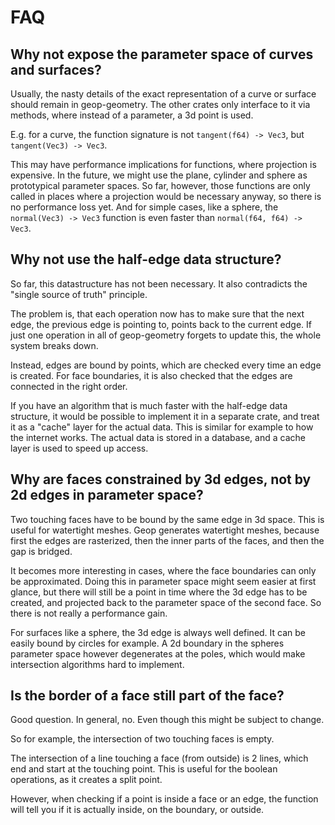 # FAQ

## Why not expose the parameter space of curves and surfaces?

Usually, the nasty details of the exact representation of a curve or surface should remain in geop-geometry. The other crates only interface to it via methods, where instead of a parameter, a 3d point is used.

E.g. for a curve, the function signature is not `tangent(f64) -> Vec3`, but `tangent(Vec3) -> Vec3`.

This may have performance implications for functions, where projection is expensive. In the future, we might use the plane, cylinder and sphere as prototypical parameter spaces. So far, however, those functions are only called in places where a projection would be necessary anyway, so there is no performance loss yet. And for simple cases, like a sphere, the `normal(Vec3) -> Vec3` function is even faster than `normal(f64, f64) -> Vec3`.

## Why not use the half-edge data structure?

So far, this datastructure has not been necessary. It also contradicts the "single source of truth" principle.

The problem is, that each operation now has to make sure that the next edge, the previous edge is pointing to, points back to the current edge. If just one operation in all of geop-geometry forgets to update this, the whole system breaks down.

Instead, edges are bound by points, which are checked every time an edge is created. For face boundaries, it is also checked that the edges are connected in the right order.

If you have an algorithm that is much faster with the half-edge data structure, it would be possible to implement it in a separate crate, and treat it as a "cache" layer for the actual data. This is similar for example to how the internet works. The actual data is stored in a database, and a cache layer is used to speed up access.

## Why are faces constrained by 3d edges, not by 2d edges in parameter space?

Two touching faces have to be bound by the same edge in 3d space. This is useful for watertight meshes. Geop generates watertight meshes, because first the edges are rasterized, then the inner parts of the faces, and then the gap is bridged.

It becomes more interesting in cases, where the face boundaries can only be approximated. Doing this in parameter space might seem easier at first glance, but there will still be a point in time where the 3d edge has to be created, and projected back to the parameter space of the second face. So there is not really a performance gain.

For surfaces like a sphere, the 3d edge is always well defined. It can be easily bound by circles for example. A 2d boundary in the spheres parameter space however degenerates at the poles, which would make intersection algorithms hard to implement.

## Is the border of a face still part of the face?

Good question. In general, no. Even though this might be subject to change.

So for example, the intersection of two touching faces is empty.

The intersection of a line touching a face (from outside) is 2 lines, which end and start at the touching point. This is useful for the boolean operations, as it creates a split point.

However, when checking if a point is inside a face or an edge, the function will tell you if it is actually inside, on the boundary, or outside.


